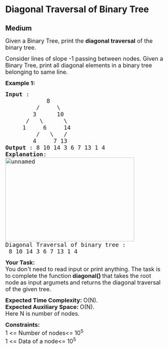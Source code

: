 # Diagonal Traversal of Binary Tree
## Medium 
<div class="problem-statement">
                <p></p><p><span style="font-size:18px">Given a Binary Tree, print the <strong>diagonal traversal</strong> of the binary tree.</span></p>

<p><span style="font-size:18px">Consider lines of slope -1 passing between nodes. Given a Binary Tree, print all diagonal elements in a binary tree belonging to same line.</span></p>

<p><span style="font-size:18px"><strong>Example 1:</strong></span></p>

<pre><span style="font-size:18px"><strong>Input</strong> :
&nbsp;           8
&nbsp;        /     \
&nbsp;       3      10
&nbsp;     /   \      \
&nbsp;    1     6     14
&nbsp;        /   \   /
&nbsp;       4     7 13
<strong>Output</strong> : 8 10 14 3 6 7 13 1 4
<strong>Explanation</strong>:
<a href="http://d1hyf4ir1gqw6c.cloudfront.net//wp-content/uploads/unnamed1.png" target="_blank"><img alt="unnamed" class="alignnone size-full wp-image-137695 img-responsive" src="https://contribute.geeksforgeeks.org/wp-content/uploads/diagonal.jpg" style="height:264px; width:406px">
</a>Diagonal Traversal of binary tree : 
 8 10 14 3 6 7 13 1 4</span>
</pre>

<p><span style="font-size:18px"><strong>Your Task:</strong><br>
You don't need to read input or print anything. The task is to complete the function<strong> diagonal()&nbsp;</strong>that takes the root node<strong>&nbsp;</strong>as input argumets<strong> </strong>and returns the diagonal traversal of the given tree.</span></p>

<p><span style="font-size:18px"><strong>Expected Time Complexity:&nbsp;</strong>O(N).<br>
<strong>Expected Auxiliary Space:&nbsp;</strong>O(N).</span><br>
<span style="font-size:18px">Here N is number of nodes.</span></p>

<p><span style="font-size:18px"><strong>Constraints:</strong><br>
1 &lt;= Number of nodes&lt;= 10<sup>5</sup><br>
1 &lt;= Data of a node&lt;= 10<sup>5</sup></span><br>
&nbsp;</p>
 <p></p>
            </div>